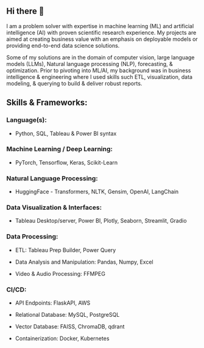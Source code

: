 ## Hi there 👋

I am a problem solver with expertise in machine learning (ML) and artificial intelligence (AI) with proven scientific research experience. My projects are aimed at creating business value with an emphasis on deployable models or providing end-to-end data science solutions. 

Some of my solutions are in the domain of computer vision, large language models (LLMs), Natural language processing (NLP), forecasting, & optimization. Prior to pivoting into ML/AI, my background was in business intelligence & engineering where I used skills such ETL, visualization, data modeling, & querying to build & deliver robust reports. 

## Skills & Frameworks:

### Language(s): 
* Python, SQL, Tableau & Power BI syntax

### Machine Learning / Deep Learning: 
* PyTorch, Tensorflow, Keras, Scikit-Learn

### Natural Language Processing: 
* HuggingFace - Transformers, NLTK, Gensim, OpenAI, LangChain

### Data Visualization & Interfaces:
* Tableau Desktop/server, Power BI, Plotly, Seaborn, Streamlit, Gradio 

### Data Processing:
* ETL: Tableau Prep Builder, Power Query

* Data Analysis and Manipulation: Pandas, Numpy, Excel

* Video & Audio Processing: FFMPEG

### CI/CD:
* API Endpoints: FlaskAPI, AWS

* Relational Database: MySQL, PostgreSQL

* Vector Database: FAISS, ChromaDB, qdrant 

* Containerization: Docker, Kubernetes

